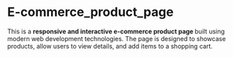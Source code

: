 # E-commerce_product_page
This is a <strong>responsive and interactive e-commerce product page
</strong> built using modern web development technologies. The page is designed to showcase products, allow users to view details, and add items to a shopping cart.
